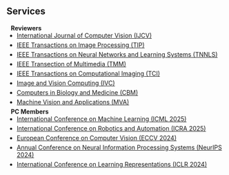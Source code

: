 ## Services

<h4 style="margin:0 10px 0;">Reviewers</h4>

<ul style="margin:0 0 5px;">
  <li><a href="[http://cvpr2024.thecvf.com/](https://link.springer.com/journal/11263)"><autocolor>International Journal of Computer Vision (IJCV)</autocolor></a></li>
</ul> 

<ul style="margin:0 0 5px;">
  <li><a href="[http://cvpr2024.thecvf.com/]()"><autocolor>IEEE Transactions on Image Processing (TIP)</autocolor></a></li>
</ul> 

<ul style="margin:0 0 5px;">
  <li><a href="[http://cvpr2024.thecvf.com/]()"><autocolor>IEEE Transactions on Neural Networks and Learning Systems (TNNLS)</autocolor></a></li>
</ul> 

<ul style="margin:0 0 5px;">
  <li><a href="[http://cvpr2024.thecvf.com/]()"><autocolor>IEEE Transection of Multimedia (TMM)</autocolor></a></li>
</ul> 

<ul style="margin:0 0 5px;">
  <li><a href="[http://cvpr2024.thecvf.com/]()"><autocolor>IEEE Transactions on Computational Imaging (TCI)</autocolor></a></li>
</ul> 

<ul style="margin:0 0 5px;">
  <li><a href="[http://cvpr2024.thecvf.com/]()"><autocolor>Image and Vision Computing (IVC)</autocolor></a></li>
</ul> 

<ul style="margin:0 0 5px;">
  <li><a href="[http://cvpr2024.thecvf.com/]()"><autocolor>Computers in Biology and Medicine (CBM)</autocolor></a></li>
</ul> 

<ul style="margin:0 0 5px;">
  <li><a href="[http://cvpr2024.thecvf.com/]()"><autocolor>Machine Vision and Applications (MVA)</autocolor></a></li>
</ul> 

<h4 style="margin:0 10px 0;">PC Members</h4>

<ul style="margin:0 0 5px;">
  <li><a href="http://icml.cc/"><autocolor>International Conference on Machine Learning (ICML 2025)</autocolor></a></li>
</ul> 

<ul style="margin:0 0 5px;">
  <li><a href="http://cvpr2024.thecvf.com/"><autocolor>International Conference on Robotics and Automation (ICRA 2025)</autocolor></a></li>
</ul> 

<ul style="margin:0 0 5px;">
  <li><a href="http://cvpr2024.thecvf.com/"><autocolor>European Conference on Computer Vision (ECCV 2024)</autocolor></a></li>
</ul> 

<ul style="margin:0 0 5px;">
  <li><a href="http://cvpr2024.thecvf.com/"><autocolor>Annual Conference on Neural Information Processing Systems (NeurIPS 2024)</autocolor></a></li>
</ul> 

<ul style="margin:0 0 5px;">
  <li><a href="http://cvpr2024.thecvf.com/"><autocolor>International Conference on Learning Representations (ICLR 2024)</autocolor></a></li>
</ul> 

